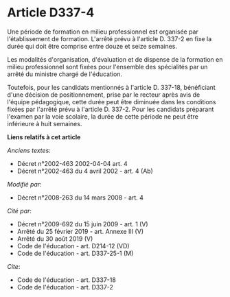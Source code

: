 # Article D337-4

Une période de formation en milieu professionnel est organisée par l'établissement de formation. L'arrêté prévu à l'article
D. 337-2 en fixe la durée qui doit être comprise entre douze et seize semaines. 

Les modalités d'organisation, d'évaluation et de dispense de la formation en milieu professionnel sont fixées pour l'ensemble
des spécialités par un arrêté du ministre chargé de l'éducation. 

Toutefois, pour les candidats mentionnés à l'article D. 337-18, bénéficiant d'une décision de positionnement, prise par le
recteur après avis de l'équipe pédagogique, cette durée peut être diminuée dans les conditions fixées par l'arrêté prévu à
l'article D. 337-2. Pour les candidats préparant l'examen par la voie scolaire, la durée de cette période ne peut être
inférieure à huit semaines.

**Liens relatifs à cet article**

_Anciens textes_:

  - Décret n°2002-463 2002-04-04 art. 4
  - Décret n°2002-463 du 4 avril 2002 - art. 4 (Ab)

_Modifié par_:

  - Décret n°2008-263 du 14 mars 2008 - art. 4

_Cité par_:

  - Décret n°2009-692 du 15 juin 2009 - art. 1 (V)
  - Arrêté du 25 février 2019 - art. Annexe III (V)
  - Arrêté du 30 août 2019 (V)
  - Code de l'éducation - art. D214-12 (VD)
  - Code de l'éducation - art. D337-25-1 (M)

_Cite_:

  - Code de l'éducation - art. D337-18
  - Code de l'éducation - art. D337-2
